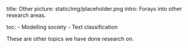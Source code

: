 title: Other
picture: static/img/placeholder.png
intro: Forays into other research areas.

toc:
    - Modelling society
    - Text classification


These are other topics we have done research on.
